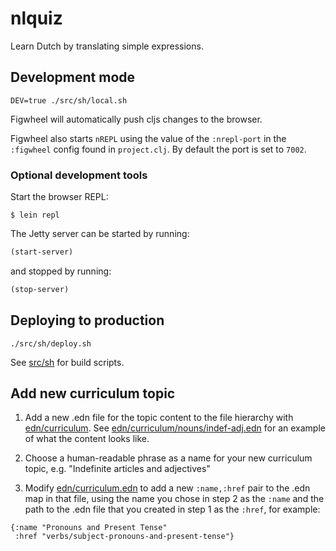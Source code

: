 # nlquiz

Learn Dutch by translating simple expressions.

## Development mode

```
DEV=true ./src/sh/local.sh
```

Figwheel will automatically push cljs changes to the browser. 

Figwheel also starts `nREPL` using the value of the `:nrepl-port` in the `:figwheel`
config found in `project.clj`. By default the port is set to `7002`.

### Optional development tools

Start the browser REPL:

```
$ lein repl
```
The Jetty server can be started by running:

```clojure
(start-server)
```
and stopped by running:
```clojure
(stop-server)
```

## Deploying to production

```
./src/sh/deploy.sh
```

See [src/sh](src/sh) for build scripts.

## Add new curriculum topic

1. Add a new .edn file for the topic content to the file hierarchy
with [edn/curriculum](https://github.com/ekoontz/nlquiz/tree/master/resources/public/edn/curriculum). See
[edn/curriculum/nouns/indef-adj.edn](https://github.com/ekoontz/nlquiz/blob/master/resources/public/edn/curriculum/nouns/indef-adj.edn)
for an example of what the content looks like.

2. Choose a human-readable phrase as a name for your new curriculum topic, e.g. "Indefinite articles and adjectives"

3. Modify [edn/curriculum.edn](https://github.com/ekoontz/nlquiz/blob/master/resources/public/edn/curriculum.edn) to add a new
   `:name,:href` pair to the .edn map in that file, using the name you
   chose in step 2 as the `:name` and the path to the .edn file that you created in
   step 1 as the `:href`, for example:
   
```
{:name "Pronouns and Present Tense"
 :href "verbs/subject-pronouns-and-present-tense"}
``` 



